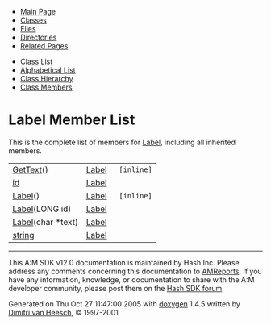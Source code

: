 <div class="tabs">

- [Main Page](index.md)
- <span id="current">[Classes](annotated.md)</span>
- [Files](files.md)
- [Directories](dirs.md)
- [Related Pages](pages.md)

</div>

<div class="tabs">

- [Class List](annotated.md)
- [Alphabetical List](classes.md)
- [Class Hierarchy](hierarchy.md)
- [Class Members](functions.md)

</div>

# Label Member List

This is the complete list of members for <a href="classLabel.md" class="el">Label</a>, including all inherited members.

|  |  |  |
|----|----|----|
| <a href="classLabel.md#59cee462c5e06d883260d21037a3ebd7" class="el">GetText</a>() | <a href="classLabel.md" class="el">Label</a> | ` [inline]` |
| <a href="classLabel.md#b80bb7740288fda1f201890375a60c8f" class="el">id</a> | <a href="classLabel.md" class="el">Label</a> |  |
| <a href="classLabel.md#fdf6ab51052ee59c6d3296ad9cf93ac4" class="el">Label</a>() | <a href="classLabel.md" class="el">Label</a> | ` [inline]` |
| <a href="classLabel.md#739ba963568eb28b941661a25c497f11" class="el">Label</a>(LONG id) | <a href="classLabel.md" class="el">Label</a> |  |
| <a href="classLabel.md#2631482e6e113ff568cb123c55c03d98" class="el">Label</a>(char \*text) | <a href="classLabel.md" class="el">Label</a> |  |
| <a href="classLabel.md#db24aa3dd51cdbac058c4ac7e2be395c" class="el">string</a> | <a href="classLabel.md" class="el">Label</a> |  |

------------------------------------------------------------------------

<span class="small">This A:M SDK v12.0 documentation is maintained by Hash Inc. Please address any comments concerning this documentation to [AMReports](http://www.hash.com/reports). If you have any information, knowledge, or documentation to share with the A:M developer community, please post them on the [Hash SDK forum](http://www.hash.com/forums/index.php?showforum=11).</span>

Generated on Thu Oct 27 11:47:00 2005 with [<span class="image placeholder" original-image-src="doxygen.png" original-image-title="" height="45" width="100" align="middle" border="0">doxygen</span>](http://www.doxygen.org/index.html) 1.4.5 written by [Dimitri van Heesch](mailto:dimitri@stack.nl), © 1997-2001
